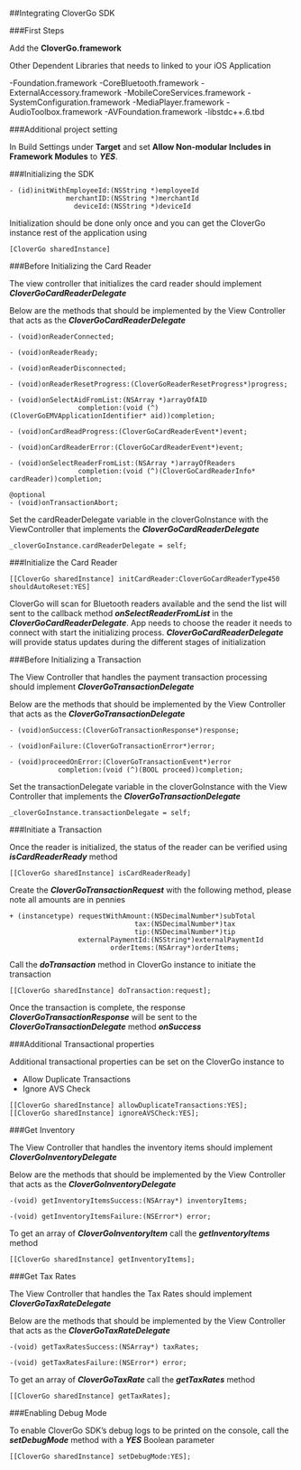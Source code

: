 ##Integrating CloverGo SDK 

###First Steps

Add the **CloverGo.framework**

Other Dependent Libraries that needs to linked to your iOS Application

-Foundation.framework
-CoreBluetooth.framework
-ExternalAccessory.framework
-MobileCoreServices.framework
-SystemConfiguration.framework
-MediaPlayer.framework
-AudioToolbox.framework
-AVFoundation.framework
-libstdc++.6.tbd

###Additional project setting

In Build Settings under **Target** and set **Allow Non-modular Includes in Framework Modules** to **_YES_**.

###Initializing the SDK

```
- (id)initWithEmployeeId:(NSString *)employeeId
              merchantID:(NSString *)merchantId
                deviceId:(NSString *)deviceId
```

Initialization should be done only once and you can get the CloverGo instance rest of the application using 

```
[CloverGo sharedInstance]
```

###Before Initializing the Card Reader

The view controller that initializes the card reader should implement **_CloverGoCardReaderDelegate_**

Below are the methods that should be implemented by the View Controller that acts as the **_CloverGoCardReaderDelegate_**

```
- (void)onReaderConnected;

- (void)onReaderReady;

- (void)onReaderDisconnected;

- (void)onReaderResetProgress:(CloverGoReaderResetProgress*)progress;

- (void)onSelectAidFromList:(NSArray *)arrayOfAID
                 completion:(void (^)(CloverGoEMVApplicationIdentifier* aid))completion;

- (void)onCardReadProgress:(CloverGoCardReaderEvent*)event;

- (void)onCardReaderError:(CloverGoCardReaderEvent*)event;

- (void)onSelectReaderFromList:(NSArray *)arrayOfReaders
                 completion:(void (^)(CloverGoCardReaderInfo* cardReader))completion;

@optional
- (void)onTransactionAbort;
```

Set the cardReaderDelegate variable in the cloverGoInstance with the ViewController that implements the **_CloverGoCardReaderDelegate_**

```
_cloverGoInstance.cardReaderDelegate = self;
```

###Initialize the Card Reader
```
[[CloverGo sharedInstance] initCardReader:CloverGoCardReaderType450 shouldAutoReset:YES]
```

CloverGo will scan for Bluetooth readers available and the send the list will sent to the callback method **_onSelectReaderFromList_** in the **_CloverGoCardReaderDelegate_**. 
App needs to choose the reader it needs to connect with start the initializing process. **_CloverGoCardReaderDelegate_** will provide status updates during the different stages of initialization

###Before Initializing a Transaction

The View Controller that handles the payment transaction processing should implement **_CloverGoTransactionDelegate_**

Below are the methods that should be implemented by the View Controller that acts as the **_CloverGoTransactionDelegate_**

```
- (void)onSuccess:(CloverGoTransactionResponse*)response;

- (void)onFailure:(CloverGoTransactionError*)error;

- (void)proceedOnError:(CloverGoTransactionEvent*)error
            completion:(void (^)(BOOL proceed))completion;
```

Set the transactionDelegate variable in the cloverGoInstance with the View Controller that implements the **_CloverGoTransactionDelegate_**

```
_cloverGoInstance.transactionDelegate = self;
```

###Initiate a Transaction

Once the reader is initialized, the status of the reader can be verified using **_isCardReaderReady_** method

```
[[CloverGo sharedInstance] isCardReaderReady]
```

Create the **_CloverGoTransactionRequest_** with the following method, please note all amounts are in pennies

```
+ (instancetype) requestWithAmount:(NSDecimalNumber*)subTotal
                               tax:(NSDecimalNumber*)tax
                               tip:(NSDecimalNumber*)tip
                 externalPaymentId:(NSString*)externalPaymentId
                         orderItems:(NSArray*)orderItems;
```

Call the **_doTransaction_** method in CloverGo instance to initiate the transaction

```
[[CloverGo sharedInstance] doTransaction:request];
```

Once the transaction is complete, the response **_CloverGoTransactionResponse_** will be sent to the **_CloverGoTransactionDelegate_** method **_onSuccess_**

###Additional Transactional properties

Additional transactional properties can be set on the CloverGo instance to 
- Allow Duplicate Transactions
- Ignore AVS Check

```
[[CloverGo sharedInstance] allowDuplicateTransactions:YES];
[[CloverGo sharedInstance] ignoreAVSCheck:YES];
```

###Get Inventory

The View Controller that handles the inventory items should implement **_CloverGoInventoryDelegate_**

Below are the methods that should be implemented by the View Controller that acts as the **_CloverGoInventoryDelegate_**

```
-(void) getInventoryItemsSuccess:(NSArray*) inventoryItems;

-(void) getInventoryItemsFailure:(NSError*) error;
```

To get an array of **_CloverGoInventoryItem_** call the **_getInventoryItems_** method

```
[[CloverGo sharedInstance] getInventoryItems];
```

###Get Tax Rates

The View Controller that handles the Tax Rates should implement **_CloverGoTaxRateDelegate_**

Below are the methods that should be implemented by the View Controller that acts as the **_CloverGoTaxRateDelegate_**

```
-(void) getTaxRatesSuccess:(NSArray*) taxRates;

-(void) getTaxRatesFailure:(NSError*) error;
```

To get an array of **_CloverGoTaxRate_** call the **_getTaxRates_** method

```
[[CloverGo sharedInstance] getTaxRates];
```

###Enabling Debug Mode

To enable CloverGo SDK’s debug logs to be printed on the console, call the **_setDebugMode_** method with a **_YES_** Boolean parameter

```
[[CloverGo sharedInstance] setDebugMode:YES];
```

